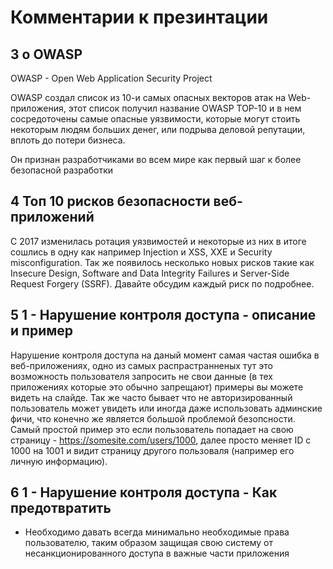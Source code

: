 # Комментарии к презинтации
## 3 о OWASP
OWASP - Open Web Application Security Project

OWASP создал список из 10-и самых опасных векторов атак на Web-приложения, этот список получил название OWASP TOP-10 и в нем сосредоточены самые опасные уязвимости, которые могут стоить некоторым людям больших денег, или подрыва деловой репутации, вплоть до потери бизнеса.

Он признан разработчиками во всем мире как первый шаг к более безопасной разработки


## 4 Топ 10 рисков безопасности веб-приложений

С 2017 изменилась ротация уязвимостей и некоторые из них в итоге сошлись в одну как например Injection и XSS, XXE и Security misconfiguration. Так же появилось несколько новых рисков такие как Insecure Design, Software and Data Integrity Failures и Server-Side Request Forgery (SSRF). Давайте обсудим каждый риск по подробнее.

## 5 1 - Нарушение контроля доступа - описание и пример

Нарушение контроля доступа на даный момент самая частая ошибка в веб-приложениях, одно из самых распрастранненых тут это возможность пользователя запросить не свои данные (в тех приложениях которые это обычно запрещают) примеры вы можете видеть на слайде. 
Так же часто бывает что не авторизированный пользователь может увидеть или иногда даже использовать админские фичи, что конечно же является большой проблемой безопсности. 
Самый простой пример это если пользователь попадает на свою страницу - https://somesite.com/users/1000, далее просто меняет ID с 1000 на 1001 и видит страницу другого пользоваля (например его личную информацию).

## 6 1 - Нарушение контроля доступа - Как предотвратить

* Необходимо давать всегда минимально необходимые права пользователю, таким образом защищая свою систему от несанкционированного доступа в важные части приложения
